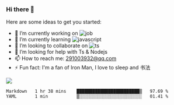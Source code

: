 ### Hi there 👋

Here are some ideas to get you started:

- 🔭 I’m currently working on ![job](https://img.shields.io/badge/Nanjing-Sn-blue)
- 🌱 I’m currently learning ![javascript](https://img.shields.io/badge/javacript-learn-orange)
- 👯 I’m looking to collaborate on ![ts](https://img.shields.io/badge/ts-learn-yellow)
- 🤔 I’m looking for help with Ts & Nodejs
- 📫 How to reach me: 291003932@qq.com
- ⚡ Fun fact:  I'm a fan of Iron Man, I love to sleep and 书法


![](https://github-readme-stats.vercel.app/api?username=niaogege)

<!--START_SECTION:waka-->
```text
Markdown   1 hr 38 mins    ████████████████████████▒   97.69 % 
YAML       1 min           ▒░░░░░░░░░░░░░░░░░░░░░░░░   01.41 % 
```
<!--END_SECTION:waka-->
